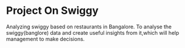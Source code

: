# Project On Swiggy
Analyzing swiggy based on restaurants in Bangalore. To analyse the swiggy(banglore) data and create useful insights from it,which will help management to make decisions.

